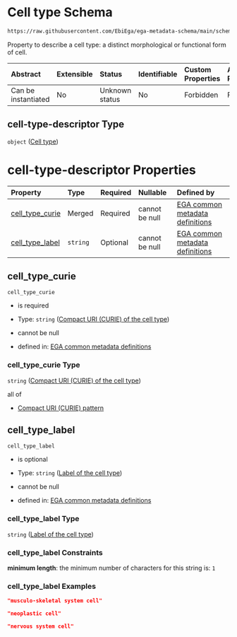 # Cell type Schema

```txt
https://raw.githubusercontent.com/EbiEga/ega-metadata-schema/main/schemas/EGA.common-definitions.json#/definitions/cell-type-descriptor
```

Property to describe a cell type: a distinct morphological or functional form of cell.

| Abstract            | Extensible | Status         | Identifiable | Custom Properties | Additional Properties | Access Restrictions | Defined In                                                                                           |
| :------------------ | :--------- | :------------- | :----------- | :---------------- | :-------------------- | :------------------ | :--------------------------------------------------------------------------------------------------- |
| Can be instantiated | No         | Unknown status | No           | Forbidden         | Forbidden             | none                | [EGA.common-definitions.json\*](../../../schemas/EGA.common-definitions.json "open original schema") |

## cell-type-descriptor Type

`object` ([Cell type](ega-12-definitions-cell-type.md))

# cell-type-descriptor Properties

| Property                              | Type     | Required | Nullable       | Defined by                                                                                                                                                                                                                                                                            |
| :------------------------------------ | :------- | :------- | :------------- | :------------------------------------------------------------------------------------------------------------------------------------------------------------------------------------------------------------------------------------------------------------------------------------ |
| [cell\_type\_curie](#cell_type_curie) | Merged   | Required | cannot be null | [EGA common metadata definitions](ega-12-definitions-cell-type-properties-compact-uri-curie-of-the-cell-type.md "https://raw.githubusercontent.com/EbiEga/ega-metadata-schema/main/schemas/EGA.common-definitions.json#/definitions/cell-type-descriptor/properties/cell_type_curie") |
| [cell\_type\_label](#cell_type_label) | `string` | Optional | cannot be null | [EGA common metadata definitions](ega-12-definitions-cell-type-properties-label-of-the-cell-type.md "https://raw.githubusercontent.com/EbiEga/ega-metadata-schema/main/schemas/EGA.common-definitions.json#/definitions/cell-type-descriptor/properties/cell_type_label")             |

## cell\_type\_curie



`cell_type_curie`

*   is required

*   Type: `string` ([Compact URI (CURIE) of the cell type](ega-12-definitions-cell-type-properties-compact-uri-curie-of-the-cell-type.md))

*   cannot be null

*   defined in: [EGA common metadata definitions](ega-12-definitions-cell-type-properties-compact-uri-curie-of-the-cell-type.md "https://raw.githubusercontent.com/EbiEga/ega-metadata-schema/main/schemas/EGA.common-definitions.json#/definitions/cell-type-descriptor/properties/cell_type_curie")

### cell\_type\_curie Type

`string` ([Compact URI (CURIE) of the cell type](ega-12-definitions-cell-type-properties-compact-uri-curie-of-the-cell-type.md))

all of

*   [Compact URI (CURIE) pattern](ega-12-definitions-compact-uri-curie-pattern.md "check type definition")

## cell\_type\_label



`cell_type_label`

*   is optional

*   Type: `string` ([Label of the cell type](ega-12-definitions-cell-type-properties-label-of-the-cell-type.md))

*   cannot be null

*   defined in: [EGA common metadata definitions](ega-12-definitions-cell-type-properties-label-of-the-cell-type.md "https://raw.githubusercontent.com/EbiEga/ega-metadata-schema/main/schemas/EGA.common-definitions.json#/definitions/cell-type-descriptor/properties/cell_type_label")

### cell\_type\_label Type

`string` ([Label of the cell type](ega-12-definitions-cell-type-properties-label-of-the-cell-type.md))

### cell\_type\_label Constraints

**minimum length**: the minimum number of characters for this string is: `1`

### cell\_type\_label Examples

```json
"musculo-skeletal system cell"
```

```json
"neoplastic cell"
```

```json
"nervous system cell"
```
